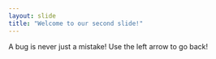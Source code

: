 ```yaml
---
layout: slide
title: "Welcome to our second slide!"
---
```

A bug is never just a mistake!
Use the left arrow to go back!
